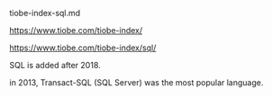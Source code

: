 tiobe-index-sql.md

https://www.tiobe.com/tiobe-index/

https://www.tiobe.com/tiobe-index/sql/

SQL is added after 2018.

in 2013, Transact-SQL (SQL Server) was the most popular language.



